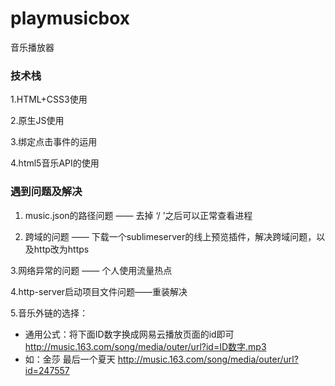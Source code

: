 # playmusicbox
音乐播放器

### 技术栈
1.HTML+CSS3使用

2.原生JS使用

3.绑定点击事件的运用

4.html5音乐API的使用

### 遇到问题及解决
 1. music.json的路径问题   —— 去掉 ‘/ ’之后可以正常查看进程

 2. 跨域的问题  —— 下载一个sublimeserver的线上预览插件，解决跨域问题，以及http改为https

 3.网络异常的问题  —— 个人使用流量热点

 4.http-server启动项目文件问题——重装解决

 5.音乐外链的选择：
- 通用公式：将下面ID数字换成网易云播放页面的id即可
http://music.163.com/song/media/outer/url?id=ID数字.mp3  
- 如：金莎 最后一个夏天
http://music.163.com/song/media/outer/url?id=247557



